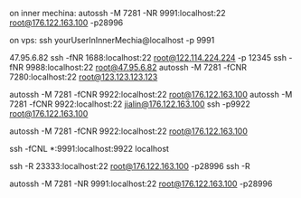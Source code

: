 
on inner mechina:
		autossh -M 7281 -NR 9991:localhost:22 root@176.122.163.100  -p28996

on vps:
		ssh yourUserInInnerMechia@localhost -p 9991



47.95.6.82
ssh -fNR 1688:localhost:22 root@122.114.224.224 -p 12345
ssh -fNR 9988:localhost:22 root@47.95.6.82
autossh -M 7281 -fCNR 7280:localhost:22 root@123.123.123.123

autossh -M 7281 -fCNR 9922:localhost:22 root@176.122.163.100
autossh -M 7281 -fCNR 9922:localhost:22 jialin@176.122.163.100
ssh -p9922 root@176.122.163.100

autossh -M 7281 -fCNR 9922:localhost:22 root@176.122.163.100

ssh -fCNL *:9991:localhost:9922 localhost

ssh -R 23333:localhost:22 root@176.122.163.100  -p28996
ssh -R

autossh -M 7281 -NR 9991:localhost:22 root@176.122.163.100  -p28996
